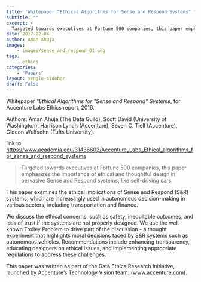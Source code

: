```yaml
---
title: 'Whitepaper "Ethical Algorithms for Sense and Respond Systems" for Accenture Labs'
subtitle: ""
excerpt: > 
  Targeted towards executives at Fortune 500 companies, this paper emphasizes the importance of ethical and thoughtful design in pervasive Sense and Respond systems, like self-driving cars.
date: 2017-02-04
author: Aman Ahuja
images:
    - images/sense_and_respond_01.png
tags:
    - ethics
categories: 
    - "Papers"
layout: single-sidebar
draft: False
---
```


Whitepaper _"Ethical Algorithms for "Sense and Respond" Systems_, for Accenture Labs Ethics report, 2016. 

Authors: Aman Ahuja (The Data Guild), Scott David (University of Washington), Harrison Lynch (Accenture), Seven C. Tiell (Accenture),  Gideon Wulfsohn (Tufts University). 

link to 
https://www.academia.edu/31436602/Accenture_Labs_Ethical_algorithms_for_sense_and_respond_systems

> Targeted towards executives at Fortune 500 companies, this paper emphasizes the importance of ethical and thoughtful design in pervasive Sense and Respond systems, like self-driving cars.

This paper examines the ethical implications of Sense and Respond (S&R) systems, which are increasingly used in autonomous decision-making in various sectors, including transportation and finance. 

We discuss the ethical concerns, such as safety, inequitable outcomes, and loss of trust if the systems are not properly designed. We use the well-known Trolley Problem to drive part of the discussion - a thought experiment that highlights moral decisions faced by S&R systems such as autonomous vehicles. Recommendations include enhancing transparency, educating designers on ethical issues, and implementing appropriate regulations to address these challenges.

This paper was written as part of the Data Ethics Research Initiative, launched by Accenture’s Technology Vision team. (www.accenture.com). 
